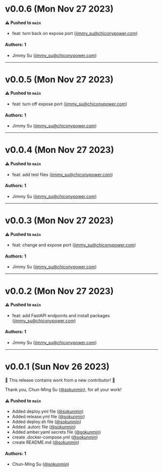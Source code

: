 # v0.0.6 (Mon Nov 27 2023)

#### ⚠️ Pushed to `main`

- feat: turn back on expose port (jimmy_su@chiconypower.com)

#### Authors: 1

- Jimmy Su (jimmy_su@chiconypower.com)

---

# v0.0.5 (Mon Nov 27 2023)

#### ⚠️ Pushed to `main`

- feat: turn off expose port (jimmy_su@chiconypower.com)

#### Authors: 1

- Jimmy Su (jimmy_su@chiconypower.com)

---

# v0.0.4 (Mon Nov 27 2023)

#### ⚠️ Pushed to `main`

- feat: add test files (jimmy_su@chiconypower.com)

#### Authors: 1

- Jimmy Su (jimmy_su@chiconypower.com)

---

# v0.0.3 (Mon Nov 27 2023)

#### ⚠️ Pushed to `main`

- feat: change and expose port (jimmy_su@chiconypower.com)

#### Authors: 1

- Jimmy Su (jimmy_su@chiconypower.com)

---

# v0.0.2 (Mon Nov 27 2023)

#### ⚠️ Pushed to `main`

- feat: add FastAPI endpoints and install packages (jimmy_su@chiconypower.com)

#### Authors: 1

- Jimmy Su (jimmy_su@chiconypower.com)

---

# v0.0.1 (Sun Nov 26 2023)

:tada: This release contains work from a new contributor! :tada:

Thank you, Chun-Ming Su ([@sokunmin](https://github.com/sokunmin)), for all your work!

#### ⚠️ Pushed to `main`

- Added deploy.yml file ([@sokunmin](https://github.com/sokunmin))
- Added release.yml file ([@sokunmin](https://github.com/sokunmin))
- Added deploy.sh file ([@sokunmin](https://github.com/sokunmin))
- Added .autorc file ([@sokunmin](https://github.com/sokunmin))
- Added amber.yaml secrets file ([@sokunmin](https://github.com/sokunmin))
- create .docker-compose.yml ([@sokunmin](https://github.com/sokunmin))
- create README.md ([@sokunmin](https://github.com/sokunmin))

#### Authors: 1

- Chun-Ming Su ([@sokunmin](https://github.com/sokunmin))
